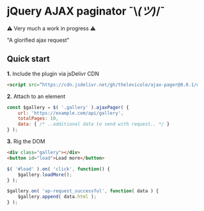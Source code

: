 # jQuery AJAX paginator ¯\\_(ツ)_/¯

⚠️ Very much a work in progress ⚠️

"A glorified ajax request"

## Quick start

**1.** Include the plugin via jsDelivr CDN 
```html
<script src=“https://cdn.jsdelivr.net/gh/thelevicole/ajax-pager@0.0.1/dist/ajax-pager.js”></script>
```
**2.** Attach to an element
```javascript
const $gallery = $( '.gallery' ).ajaxPager( {
    url: 'https://example.com/api/gallery',
    totalPages: 10,
    data: { /* ..additional data to send with request.. */ }
} );
```
**3.** Rig the DOM
```html
<div class="gallery"></div>
<button id="load">Load more</button>
```

```javascript
$( '#load' ).on( 'click', function() {
    $gallery.loadMore();
} );

$gallery.on( 'ap-request_successful', function( data ) {
    $gallery.append( data.html );
} );
```